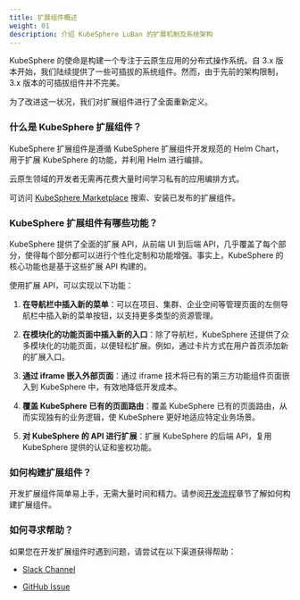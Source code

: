 ```yaml
---
title: 扩展组件概述
weight: 01
description: 介绍 KubeSphere LuBan 的扩展机制及系统架构
---
```


KubeSphere 的使命是构建一个专注于云原生应用的分布式操作系统。自 3.x 版本开始，我们陆续提供了一些可插拔的系统组件。然而，由于先前的架构限制，3.x 版本的可插拔组件并不完美。

为了改进这一状况，我们对扩展组件进行了全面重新定义。

### 什么是 KubeSphere 扩展组件？

KubeSphere 扩展组件是遵循 KubeSphere 扩展组件开发规范的 Helm Chart，用于扩展 KubeSphere 的功能，并利用 Helm 进行编排。

云原生领域的开发者无需再花费大量时间学习私有的应用编排方式。

可访问 [KubeSphere Marketplace](https://kubesphere.com.cn/extensions/marketplace/) 搜索、安装已发布的扩展组件。

### KubeSphere 扩展组件有哪些功能？

KubeSphere 提供了全面的扩展 API，从前端 UI 到后端 API，几乎覆盖了每个部分，使得每个部分都可以进行个性化定制和功能增强。事实上，KubeSphere 的核心功能也是基于这些扩展 API 构建的。

使用扩展 API，可以实现以下功能：

1. **在导航栏中插入新的菜单**：可以在项目、集群、企业空间等管理页面的左侧导航栏中插入新的菜单按钮，以支持更多类型的资源管理。

2. **在模块化的功能页面中插入新的入口**：除了导航栏，KubeSphere 还提供了众多模块化的功能页面，以便轻松扩展。例如，通过卡片方式在用户首页添加新的扩展入口。

3. **通过 iframe 嵌入外部页面**：通过 iframe 技术将已有的第三方功能组件页面嵌入到 KubeSphere 中，有效地降低开发成本。

4. **覆盖 KubeSphere 已有的页面路由**：覆盖 KubeSphere 已有的页面路由，从而实现独有的业务逻辑，使 KubeSphere 更好地适应特定业务场景。

5. **对 KubeSphere 的 API 进行扩展**：扩展 KubeSphere 的后端 API，复用 KubeSphere 提供的认证和鉴权功能。

### 如何构建扩展组件？

开发扩展组件简单易上手，无需大量时间和精力。请参阅[开发流程](../../overview/development-procedure/)章节了解如何构建扩展组件。

### 如何寻求帮助？

如果您在开发扩展组件时遇到问题，请尝试在以下渠道获得帮助：

* [Slack Channel](https://join.slack.com/t/kubesphere/shared_invite/zt-26fio5qz5-Zqv85_vBcBvxe5SXWOwBmw)

* [GitHub Issue](https://github.com/kubesphere/kubesphere/issues/new/choose)